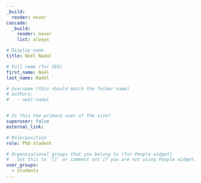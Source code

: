 ```yaml
---
_build:
  render: never
cascade:
  _build:
    render: never
    list: always

# Display name
title: Noël Nadal

# Full name (for SEO)
first_name: Noël
last_name: Nadal

# Username (this should match the folder name)
# authors:
#   - noël-nadal


# Is this the primary user of the site?
superuser: false
external_link: 

# Role/position
role: PhD Student

# Organizational groups that you belong to (for People widget)
#   Set this to `[]` or comment out if you are not using People widget.
user_groups:
  - Students
---
```

